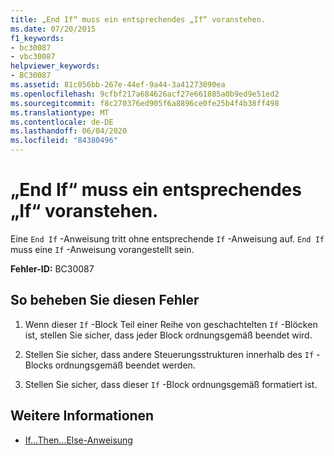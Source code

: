 ```yaml
---
title: „End If“ muss ein entsprechendes „If“ voranstehen.
ms.date: 07/20/2015
f1_keywords:
- bc30087
- vbc30087
helpviewer_keywords:
- BC30087
ms.assetid: 81c056bb-267e-44ef-9a44-3a41273090ea
ms.openlocfilehash: 9cfbf217a684626acf27e661885a0b9ed9e51ed2
ms.sourcegitcommit: f8c270376ed905f6a8896ce0fe25b4f4b38ff498
ms.translationtype: MT
ms.contentlocale: de-DE
ms.lasthandoff: 06/04/2020
ms.locfileid: "84380496"
---
```

# <a name="end-if-must-be-preceded-by-a-matching-if"></a>„End If“ muss ein entsprechendes „If“ voranstehen.
Eine `End If` -Anweisung tritt ohne entsprechende `If` -Anweisung auf. `End If` muss eine `If` -Anweisung vorangestellt sein.  
  
 **Fehler-ID:** BC30087  
  
## <a name="to-correct-this-error"></a>So beheben Sie diesen Fehler  
  
1. Wenn dieser `If` -Block Teil einer Reihe von geschachtelten `If` -Blöcken ist, stellen Sie sicher, dass jeder Block ordnungsgemäß beendet wird.  
  
2. Stellen Sie sicher, dass andere Steuerungsstrukturen innerhalb des `If` -Blocks ordnungsgemäß beendet werden.  
  
3. Stellen Sie sicher, dass dieser `If` -Block ordnungsgemäß formatiert ist.  
  
## <a name="see-also"></a>Weitere Informationen

- [If...Then...Else-Anweisung](../language-reference/statements/if-then-else-statement.md)
